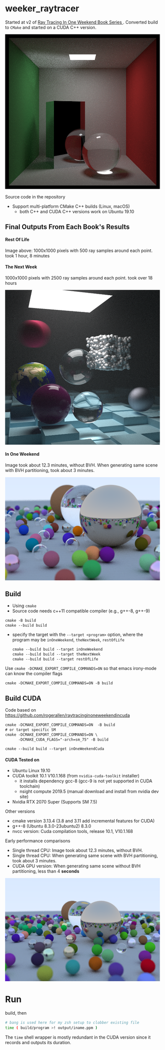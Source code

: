 weeker_raytracer
================

Started at v2 of [Ray Tracing In One Weekend Book Series
](https://github.com/RayTracing/raytracing.github.io). Converted build to `CMake` and started on a CUDA C++ version.

![final image](img/ROL-ch13dSH.png)

Source code in the repository

 - Support multi-platform CMake C++ builds (Linux, macOS)
   - both C++ and CUDA C++ versions work on Ubuntu 19.10

## Final Outputs From Each Book's Results

#### Rest Of Life

Image above: 1000x1000 pixels with 500 ray samples around each point. took 1 hour, 8 minutes


#### The Next Week

1000x1000 pixels with 2500 ray samples around each point. took over 18 hours

![final image 2](img/TNW-ch10hSH.png)

#### In One Weekend

Image took about 12.3 minutes, without BVH. When generating same scene with BVH partitioning, took about 3 minutes.

![final image](img/IOW-ch13f.png)

Build
-----

-	Using `cmake`
-	Source code needs c++11 compatible compiler (e.g., g++-8, g++-9)

```shell
cmake -B build
cmake --build build
```

-	specify the target with the `--target <program>` option, where the program may be `inOneWeekend`, `theNextWeek`, `restOfLife`

	```
	cmake --build build --target inOneWeekend
	cmake --build build --target theNextWeek
	cmake --build build --target restOfLife
	```

Use `cmake -DCMAKE_EXPORT_COMPILE_COMMANDS=ON` so that emacs irony-mode can know the compiler flags

```
cmake -DCMAKE_EXPORT_COMPILE_COMMANDS=ON -B build
```

## Build CUDA


Code based on https://github.com/rogerallen/raytracinginoneweekendincuda

```
cmake -DCMAKE_EXPORT_COMPILE_COMMANDS=ON  -B build
# or target specific SM
cmake -DCMAKE_EXPORT_COMPILE_COMMANDS=ON \
      -DCMAKE_CUDA_FLAGS="-arch=sm_75" -B build
```

	cmake --build build --target inOneWeekendCuda


#### CUDA Tested on
 - Ubuntu Linux 19.10
 - CUDA toolkit 10.1 V10.1.168 (from `nvidia-cuda-toolkit` installer)
   - it installs dependency gcc-8 (gcc-9 is not yet supported in CUDA toolchain)
   - nsight compute 2019.5 (manual download and install from nvidia dev site)
 - Nvidia RTX 2070 Super (Supports SM 7.5)

Other versions

 - cmake version 3.13.4 (3.8 and 3.11 add incremental features for CUDA)
 - g++-8 (Ubuntu 8.3.0-23ubuntu2) 8.3.0
 - nvcc version: Cuda compilation tools, release 10.1, V10.1.168

Early performance comparisons

 - Single thread CPU: Image took about 12.3 minutes, without BVH.
 - Single thread CPU: When generating same scene with BVH partitioning, took about 3 minutes.
 - CUDA GPU version: When generating same scene without BVH partitioning, less than 4 **seconds**

![cuda final image](img/IOW-cu12b.png)



# Run

build, then

```bash
# bang is used here for my zsh setup to clobber existing file
time ( build/program >! output/iname.ppm )
```

The `time` shell wrapper is mostly redundant in the CUDA version since it records and outputs its duration.
